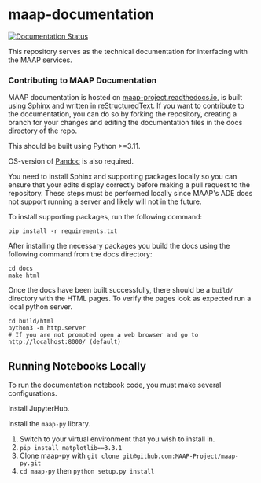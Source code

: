 # maap-documentation
[![Documentation Status](https://readthedocs.org/projects/maap-project/badge/?version=latest)](https://maap-project.readthedocs.io/en/latest/?badge=latest)

This repository serves as the technical documentation for interfacing with the MAAP services.

### Contributing to MAAP Documentation

MAAP documentation is hosted on [maap-project.readthedocs.io](https://maap-project.readthedocs.io), is built using [Sphinx](http://www.sphinx-doc.org/en/master/index.html) and written in [reStructuredText](https://www.sphinx-doc.org/en/master/usage/restructuredtext/index.html). If you want to contribute to the documentation, you can do so by forking the repository, creating a branch for your changes and editing the documentation files in the docs directory of the repo.

This should be built using Python >=3.11.

OS-version of [Pandoc](https://pandoc.org/) is also required.

You need to install Sphinx and supporting packages locally so you can ensure that your edits display correctly before making a pull request to the repository. These steps must be performed locally since MAAP's ADE does not support running a server and likely will not in the future.

To install supporting packages, run the following command:

```
pip install -r requirements.txt
```

After installing the necessary packages you build the docs using the following command from the docs directory:

```
cd docs
make html
```

Once the docs have been built successfully, there should be a `build/` directory with the HTML pages.
To verify the pages look as expected run a local python server.

```
cd build/html
python3 -m http.server
# If you are not prompted open a web browser and go to http://localhost:8000/ (default)
```

## Running Notebooks Locally

To run the documentation notebook code, you must make several configurations.

Install JupyterHub. 

Install the `maap-py` library.

1. Switch to your virtual environment that you wish to install in.
2. `pip install matplotlib==3.3.1` 
3. Clone maap-py with `git clone git@github.com:MAAP-Project/maap-py.git`
4. `cd maap-py` then `python setup.py install`
